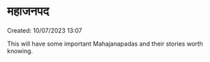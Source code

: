 # महाजनपद

Created: 10/07/2023 13:07

This will have some important Mahajanapadas and their stories worth knowing.